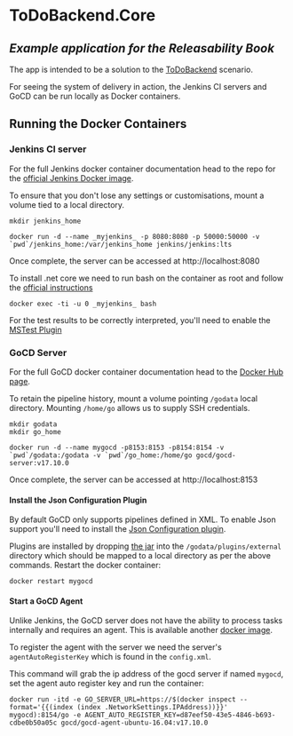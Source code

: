 # ToDoBackend.Core
## _Example application for the Releasability Book_

The app is intended to be a solution to the [ToDoBackend](https://www.todobackend.com) scenario.

For seeing the system of delivery in action, the Jenkins CI servers and GoCD can be run locally as Docker containers.

## Running the Docker Containers

### Jenkins CI server
For the full Jenkins docker container documentation head to the repo for the [official Jenkins Docker image](https://github.com/jenkinsci/docker/blob/master/README.md).

To ensure that you don't lose any settings or customisations, mount a volume tied to a local directory.

    mkdir jenkins_home

    docker run -d --name _myjenkins_ -p 8080:8080 -p 50000:50000 -v `pwd`/jenkins_home:/var/jenkins_home jenkins/jenkins:lts

Once complete, the server can be accessed at http://localhost:8080

To install .net core we need to run bash on the container as root and follow the [official instructions](https://www.microsoft.com/net/learn/get-started/linux/debian9)

    docker exec -ti -u 0 _myjenkins_ bash

For the test results to be correctly interpreted, you'll need to enable the [MSTest Plugin](https://wiki.jenkins.io/display/JENKINS/MSTest+Plugin)

### GoCD Server
For the full GoCD docker container documentation head to the [Docker Hub page](https://hub.docker.com/r/gocd/gocd-server/).

To retain the pipeline history, mount a volume pointing `/godata` local directory.  Mounting `/home/go` allows us to supply SSH credentials.

    mkdir godata
    mkdir go_home

    docker run -d --name mygocd -p8153:8153 -p8154:8154 -v `pwd`/godata:/godata -v `pwd`/go_home:/home/go gocd/gocd-server:v17.10.0

Once complete, the server can be accessed at http://localhost:8153

#### Install the Json Configuration Plugin
By default GoCD only supports pipelines defined in XML.  To enable Json support you'll need to install the [Json Configuration plugin](https://github.com/tomzo/gocd-json-config-plugin).  

Plugins are installed by dropping [the jar](https://github.com/tomzo/gocd-json-config-plugin/releases) into the `/godata/plugins/external` directory which should be mapped to a local directory as per the above commands.  Restart the docker container:

    docker restart mygocd

#### Start a GoCD Agent
Unlike Jenkins, the GoCD server does not have the ability to process tasks internally and requires an agent.  This is available another [docker image](https://hub.docker.com/r/gocd/gocd-agent-ubuntu-16.04/).

To register the agent with the server we need the server's `agentAutoRegisterKey` which is found in the `config.xml`.

This command will grab the ip address of the gocd server if named `mygocd`, set the agent auto register key and run the container:

    docker run -itd -e GO_SERVER_URL=https://$(docker inspect --format='{{(index (index .NetworkSettings.IPAddress))}}' mygocd):8154/go -e AGENT_AUTO_REGISTER_KEY=d87eef50-43e5-4846-b693-cdbe0b50a05c gocd/gocd-agent-ubuntu-16.04:v17.10.0
